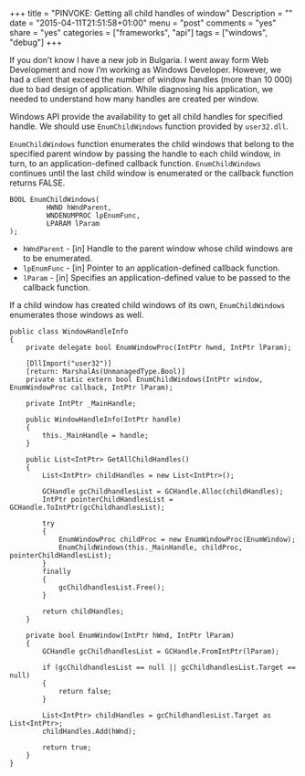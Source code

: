 +++
title = "PINVOKE: Getting all child handles of window"
Description = ""
date = "2015-04-11T21:51:58+01:00"
menu = "post"
comments = "yes"
share = "yes"
categories = ["frameworks", "api"]
tags = ["windows", "debug"]
+++

If you don’t know I have a new job in Bulgaria. I went away form Web Development and now I’m working as Windows Developer. 
However, we had a client that exceed the number of window handles (more than 10 000) due to bad design of application.
While diagnosing his application, we needed to understand how many handles are created per window. 

Windows API provide the availability to get all child handles for specified handle. 
We should use `EnumChildWindows` function provided by `user32.dll`.

`EnumChildWindows` function enumerates the child windows that belong to the specified parent window by passing the handle to each child window, in turn,
to an application-defined callback function. `EnumChildWindows` continues until the last child window is enumerated or the callback function returns FALSE.

```
BOOL EnumChildWindows( 
         HWND hWndParent, 
         WNDENUMPROC lpEnumFunc, 
         LPARAM lParam 
);
```

- `hWndParent` - [in] Handle to the parent window whose child windows are to be enumerated.
- `lpEnumFunc` - [in] Pointer to an application-defined callback function.
- `lParam` - [in] Specifies an application-defined value to be passed to the callback function.

If a child window has created child windows of its own, `EnumChildWindows` enumerates those windows as well.

```
public class WindowHandleInfo
{
    private delegate bool EnumWindowProc(IntPtr hwnd, IntPtr lParam);
 
    [DllImport("user32")]
    [return: MarshalAs(UnmanagedType.Bool)]
    private static extern bool EnumChildWindows(IntPtr window, EnumWindowProc callback, IntPtr lParam);
 
    private IntPtr _MainHandle;
 
    public WindowHandleInfo(IntPtr handle)
    {
        this._MainHandle = handle;
    }
 
    public List<IntPtr> GetAllChildHandles()
    {
        List<IntPtr> childHandles = new List<IntPtr>();
 
        GCHandle gcChildhandlesList = GCHandle.Alloc(childHandles);
        IntPtr pointerChildHandlesList = GCHandle.ToIntPtr(gcChildhandlesList);
 
        try
        {
            EnumWindowProc childProc = new EnumWindowProc(EnumWindow);
            EnumChildWindows(this._MainHandle, childProc, pointerChildHandlesList);
        }
        finally
        {
            gcChildhandlesList.Free();
        }
 
        return childHandles;
    }
 
    private bool EnumWindow(IntPtr hWnd, IntPtr lParam)
    {
        GCHandle gcChildhandlesList = GCHandle.FromIntPtr(lParam);
 
        if (gcChildhandlesList == null || gcChildhandlesList.Target == null)
        {
            return false;
        }
 
        List<IntPtr> childHandles = gcChildhandlesList.Target as List<IntPtr>;
        childHandles.Add(hWnd);
 
        return true;
    }
}
```

